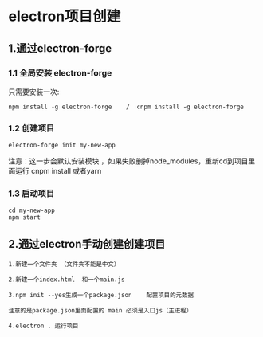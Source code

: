 # electron项目创建

## 1.通过electron-forge

### 1.1 全局安装 electron-forge

只需要安装一次:

```
npm install -g electron-forge    /  cnpm install -g electron-forge  
```

### 1.2 创建项目

```
electron-forge init my-new-app
```

注意：这一步会默认安装模块 ，如果失败删掉node_modules，重新cd到项目里面运行 cnpm install  或者yarn

### 1.3 启动项目

```
cd my-new-app
npm start
```

## 2.通过electron手动创建创建项目

```
1.新建一个文件夹 （文件夹不能是中文）

2.新建一个index.html  和一个main.js

3.npm init --yes生成一个package.json    配置项目的元数据  

注意的是package.json里面配置的 main 必须是入口js（主进程）

4.electron . 运行项目
```

